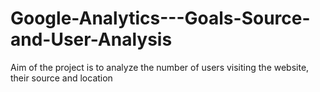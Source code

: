 # Google-Analytics---Goals-Source-and-User-Analysis

Aim of the project is to analyze the number of users visiting the website, their source and location
